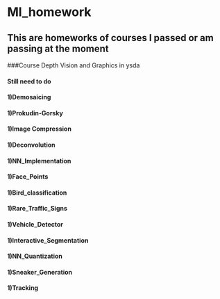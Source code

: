 # Ml_homework
## This are homeworks of courses I passed or am passing at the moment
###Course Depth Vision and Graphics in ysda
#### Still need to do
#### 1)Demosaicing
#### 1)Prokudin-Gorsky
#### 1)Image Compression
#### 1)Deconvolution
#### 1)NN_Implementation
#### 1)Face_Points
#### 1)Bird_classification
#### 1)Rare_Traffic_Signs
#### 1)Vehicle_Detector
#### 1)Interactive_Segmentation
#### 1)NN_Quantization
#### 1)Sneaker_Generation
#### 1)Tracking